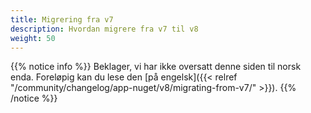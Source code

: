 ```yaml
---
title: Migrering fra v7
description: Hvordan migrere fra v7 til v8
weight: 50
---
```


{{% notice info %}}
Beklager, vi har ikke oversatt denne siden til norsk enda. Foreløpig kan du lese den [på engelsk]({{< relref "/community/changelog/app-nuget/v8/migrating-from-v7/" >}}).
{{% /notice %}}